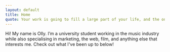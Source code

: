 ```yaml
---
layout: default
title: Home
quote: Your work is going to fill a large part of your life, and the only way to be truly satisfied is to do what you believe is great work. And the only way to do great work is to love what you do.
---
```

Hi! My name is Olly. I’m a university student working in the music industry while also specialising in marketing, the web, film, and anything else that interests me. Check out what I've been up to below!

